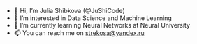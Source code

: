- 👋 Hi, I’m Julia Shibkova (@JuShiCode)
- 👀 I’m interested in Data Science and Machine Learning
- 🌱 I’m currently learning Neural Networks at Neural University 
- 📫 You can reach me on strekosa@yandex.ru

<!---
JuShiCode/JuShiCode is a ✨ special ✨ repository because its `README.md` (this file) appears on your GitHub profile.
You can click the Preview link to take a look at your changes.
--->
